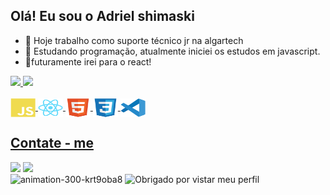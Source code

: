## Olá! Eu sou o Adriel shimaski

- 🔭 Hoje trabalho como suporte técnico jr na algartech
- 🌱 Estudando programação, atualmente iniciei os estudos em  javascript.
- 📌futuramente irei  para o  react!

<div>
  <a href="https://github.com/shimaski">
  <img height="180em" src="https://github-readme-stats.vercel.app/api?username=shimaski&show_icons=true&theme=tokyonight&include_all_commits=true&count_private=true"/>
<img  width="320px" src="https://github-readme-stats.vercel.app/api/top-langs/username=shimaski&show_icons=true&theme=tokyonight&include_all_commits=true&count_private=true"/>
</div>
  
  <div style="display: inline_block"><br>
  <img align="center" alt="Rafa-Js" height="30" width="40" src="https://raw.githubusercontent.com/devicons/devicon/master/icons/javascript/javascript-plain.svg">
  <img align="center" alt="Rafa-React" height="30" width="40" src="https://raw.githubusercontent.com/devicons/devicon/master/icons/react/react-original.svg">
  <img align="center" alt="Rafa-HTML" height="30" width="40" src="https://raw.githubusercontent.com/devicons/devicon/master/icons/html5/html5-original.svg">
  <img align="center" alt="Rafa-CSS" height="30" width="40" src="https://raw.githubusercontent.com/devicons/devicon/master/icons/css3/css3-original.svg">
  <img align="center" alt="Rafa-CSS" height="30" width="40" src="https://github.com/devicons/devicon/blob/master/icons/vscode/vscode-original.svg">
    
  
</div>

  ## Contate - me 
  
<div>
  <a href = "mailto:adriel889alves@gmail.com"><img src="https://img.shields.io/badge/Gmail-D14836?style=for-the-badge&logo=gmail&logoColor=white" target="_blank"></a>
  <a href="https://www.linkedin.com/in/adriel-shimaski-alves-da-cruz-82725982" target="_blank"><img src="https://img.shields.io/badge/-LinkedIn-%230077B5?style=for-the-badge&logo=linkedin&logoColor=white" target="_blank"></a>   
</div>
  

<img src="https://i.ibb.co/sP6Wx57/animation-300-krt9oba8.gif" alt="animation-300-krt9oba8" border="0">
  
 <img height="120" alt="Obrigado por vistar meu perfil" width="100%" src="https://github.com/dibyendu415/dibyendu415/blob/master/marquee.svg" />
  <a href="#"><img src="https://badges.pufler.dev/visits/shimaski/shimaski></a>
</p>
